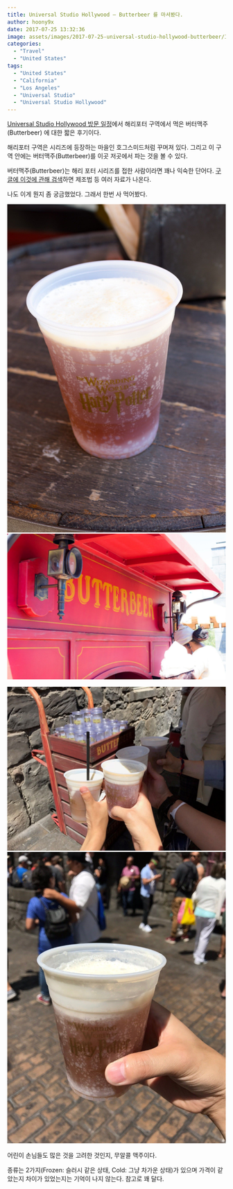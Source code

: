 ```yaml
---
title: Universal Studio Hollywood – Butterbeer 를 마셔봤다.
author: hoony9x
date: 2017-07-25 13:32:36
image: assets/images/2017-07-25-universal-studio-hollywood-butterbeer/IMG_3070.jpg
categories:
  - "Travel"
  - "United States"
tags:
  - "United States"
  - "California"
  - "Los Angeles"
  - "Universal Studio"
  - "Universal Studio Hollywood"
---
```


[Universal Studio Hollywood 방문 일정](/united-states-2017-5th-week)에서 해리포터 구역에서 먹은 버터맥주(Butterbeer) 에 대한 짧은 후기이다.

<!-- more -->

해리포터 구역은 시리즈에 등장하는 마을인 호그스미드처럼 꾸며져 있다. 그리고 이 구역 안에는 버터맥주(Butterbeer)를 이곳 저곳에서 파는 것을 볼 수 있다.

버터맥주(Butterbeer)는 해리 포터 시리즈를 접한 사람이라면 꽤나 익숙한 단어다. [구글에 이것에 관해 검색](https://www.google.com/search?q=butterbeer&spell=1&sa=X&ved=0ahUKEwjb8sCn9-TVAhXrgFQKHZ5sC5MQvwUIJCgA&biw=1280&bih=726)하면 제조법 등 여러 자료가 나온다.

나도 이게 뭔지 좀 궁금했었다. 그래서 한번 사 먹어봤다.

![버터맥주 - 1](/assets/images/2017-07-25-universal-studio-hollywood-butterbeer/IMG_0738.jpg)
![버터맥주 - 2](/assets/images/2017-07-25-universal-studio-hollywood-butterbeer/IMG_0739.jpg)

![버터맥주 - 3](/assets/images/2017-07-25-universal-studio-hollywood-butterbeer/IMG_3070.jpg)
![버터맥주 - 4](/assets/images/2017-07-25-universal-studio-hollywood-butterbeer/IMG_3071.jpg)

어린이 손님들도 많은 것을 고려한 것인지, 무알콜 맥주이다.

종류는 2가지(Frozen: 슬러시 같은 상태, Cold: 그냥 차가운 상태)가 있으며 가격이 같았는지 차이가 있었는지는 기억이 나지 않는다. 참고로 꽤 달다.
